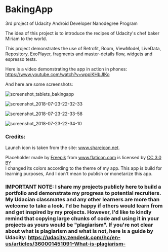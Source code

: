 # BakingApp
3rd project of Udacity Android Developer Nanodegree Program

The idea of this project is to introduce the recipes of Udacity's chef baker Miriam to the world.

This project demonstrates the use of Retrofit, Room, ViewModel, LiveData, Repository, ExoPlayer, fragments 
and master-details flow, widgets and espresso tests.

Here is a video demonstrating the app in action in phones: https://www.youtube.com/watch?v=wppiKHbJIKo

And here are some screenshots: 

![screenshot_tablets_bakingapp](https://user-images.githubusercontent.com/33556367/43106458-f7941fc6-8ed8-11e8-86d1-cc2c528f997c.png)

![screenshot_2018-07-23-22-32-33](https://user-images.githubusercontent.com/33556367/43106482-15bfeda4-8ed9-11e8-8dd1-9fe197266672.png)

![screenshot_2018-07-23-22-33-58](https://user-images.githubusercontent.com/33556367/43106522-3e85d65e-8ed9-11e8-9e84-5d1612b636af.png)

![screenshot_2018-07-23-22-34-10](https://user-images.githubusercontent.com/33556367/43106531-4925491e-8ed9-11e8-8d44-5dfd00b4ce10.png)

### Credits:
Launch icon is taken from the site: www.shareicon.net.
<div>Placeholder made by <a href="http://www.freepik.com" title="Freepik">Freepik</a> from <a href="https://www.flaticon.com/" title="Flaticon">www.flaticon.com</a> is licensed by <a href="http://creativecommons.org/licenses/by/3.0/" title="Creative Commons BY 3.0" target="_blank">CC 3.0 BY</a></div>
I changed its colors according to the theme of my app. This app is build for learning purposes, And I don't mean to publish or monetarize this app.

### IMPORTANT NOTE: I share my projects publicly here to build a portfolio and demonstrate my progress to potential recruiters. My Udacian classmates and any other learners are more than welcome to take a look. I'd be happy if others would learn from and get inspired by my projects. However, I'd like to kindly remind that copying large chunks of code and using it in your projects as yours would be "plagiarism". If you're not clear about what is plagiarism and what is not, here is a guide by Udacity: https://udacity.zendesk.com/hc/en-us/articles/360001451091-What-is-plagiarism-
